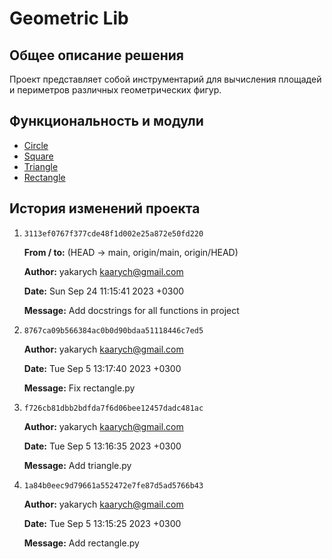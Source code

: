 # Geometric Lib
## Общее описание решения
Проект представляет собой инструментарий для вычисления площадей и периметров различных геометрических фигур.

## Функциональность и модули
- <a href="https://github.com/yakarych/geometric_lib/blob/main/docs/circle.md">Circle</a>
- <a href="https://github.com/yakarych/geometric_lib/blob/main/docs/square.md">Square</a>
- <a href="https://github.com/yakarych/geometric_lib/blob/main/docs/triangle.md">Triangle</a>
- <a href="https://github.com/yakarych/geometric_lib/blob/main/docs/rectangle.md">Rectangle</a>

## История изменений проекта
1) `3113ef0767f377cde48f1d002e25a872e50fd220`

    **From / to:** (HEAD -> main, origin/main, origin/HEAD)

    **Author:** yakarych <kaarych@gmail.com>

    **Date:**   Sun Sep 24 11:15:41 2023 +0300

    **Message:** Add docstrings for all functions in project


2) `8767ca09b566384ac0b0d90bdaa51118446c7ed5`
    
    **Author:** yakarych <kaarych@gmail.com>
    
    **Date:**   Tue Sep 5 13:17:40 2023 +0300
    
    **Message:** Fix rectangle.py


3) `f726cb81dbb2bdfda7f6d06bee12457dadc481ac`

    **Author:** yakarych <kaarych@gmail.com>

    **Date:**   Tue Sep 5 13:16:35 2023 +0300

    **Message:** Add triangle.py


4) `1a84b0eec9d79661a552472e7fe87d5ad5766b43`
    
    **Author:** yakarych <kaarych@gmail.com>

    **Date:**   Tue Sep 5 13:15:25 2023 +0300

    **Message:** Add rectangle.py